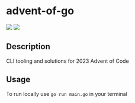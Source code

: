 # advent-of-go

[![](https://img.shields.io/github/license/dissurender/advent-of-go)](https://github.com/Dissurender/advent-of-go/blob/main/LICENSE) ![](https://img.shields.io/github/languages/top/dissurender/advent-of-go)


## Description

CLI tooling and solutions for 2023 Advent of Code

## Usage

To run locally use `go run main.go` in your terminal

